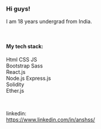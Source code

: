 ### Hi guys!
I am 18 years undergrad from India.

</br>

#### My tech stack:
Html
CSS
JS </br>
Bootstrap Sass </br>
React.js </br>
Node.js
Express.js </br>
Solidity </br>
Ether.js </br>

</br>

linkedin: </br>
https://www.linkedin.com/in/anshss/
